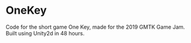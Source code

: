 # OneKey
Code for the short game One Key, made for the 2019 GMTK Game Jam.
 Built using Unity2d in 48 hours.
